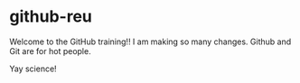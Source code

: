 # github-reu

Welcome to the GitHub training!!
I am making so many changes. Github and Git are for hot people.

Yay science!
